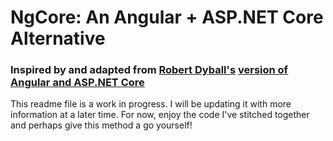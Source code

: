 # NgCore: An Angular + ASP.NET Core Alternative

### Inspired by and adapted from [Robert Dyball's](https://github.com/RobertDyball) [version of Angular and ASP.NET Core](https://github.com/RobertDyball/A2SPA)


This readme file is a work in progress.  I will be updating it with more information at a later time.  For now, enjoy the code I've stitched together and perhaps give this method a go yourself!

